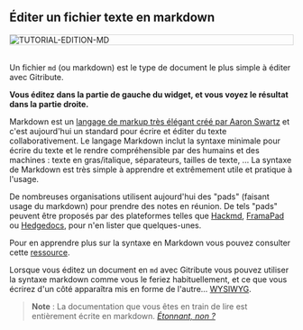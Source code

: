 
## Éditer un fichier texte en markdown

<div style="border: thin solid lightgrey;">
  <img
    alt="TUTORIAL-EDITION-MD"
    src="https://raw.githubusercontent.com/multi-coop/gitribute-documentation-content/main/images/tutorial/edition-edit-md.png"
    />
</div>

<br> 

Un fichier `md` (ou markdown) est le type de document le plus simple à éditer avec Gitribute.

**Vous éditez dans la partie de gauche du widget, et vous voyez le résultat dans la partie droite.**

Markdown est un [langage de markup très élégant créé par Aaron Swartz](https://en.wikipedia.org/wiki/Markdown) et c'est aujourd'hui un standard pour écrire et éditer du texte collaborativement. Le langage Markdown inclut la syntaxe minimale pour écrire du texte et le rendre compréhensible par des humains et des machines : texte en gras/italique, séparateurs, tailles de texte, ... La syntaxe de Markdown est très simple à apprendre et extrêmement utile et pratique à l'usage.

De nombreuses organisations utilisent aujourd'hui des "pads" (faisant usage du markdown) pour prendre des notes en réunion. De tels "pads" peuvent être proposés par des plateformes telles que [Hackmd](hackmd.io/), [FramaPad](https://framapad.org) ou [Hedgedocs](https://hedgedoc.org/), pour n'en lister que quelques-unes.

Pour en apprendre plus sur la syntaxe en Markdown vous pouvez consulter cette [ressource](https://www.markdownguide.org/basic-syntax/).

Lorsque vous éditez un document en `md` avec Gitribute vous pouvez utiliser la syntaxe markdown comme vous le feriez habituellement, et ce que vous écrirez d'un côté apparaîtra mis en forme de l'autre... [WYSIWYG](https://en.wikipedia.org/wiki/WYSIWYG).

> **Note** : La documentation que vous êtes en train de lire est entièrement écrite en markdown. 
> _[Étonnant, non ?](https://www.youtube.com/watch?v=NzxejXTumLQ&ab_channel=jeanaimarster)_

